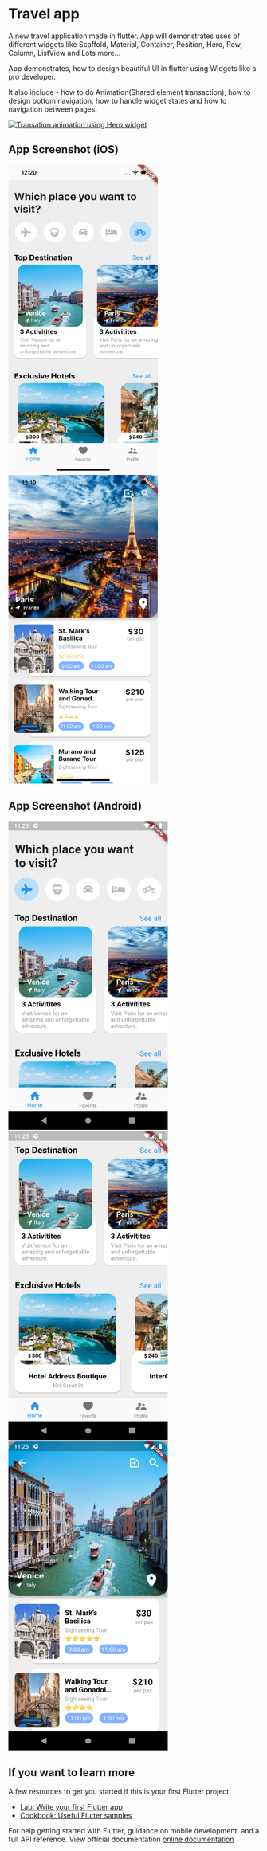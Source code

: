 # Travel app

A new travel application made in flutter.
App will demonstrates uses of different widgets like Scaffold, Material, Container, 
Position, Hero, Row, Column, ListView and Lots more...

App demonstrates, how to design beautiful UI in flutter using Widgets like a pro developer.

It also include -
  how to do Animation(Shared element transaction), 
  how to design bottom navigation,
  how to handle widget states and 
  how to navigation between pages.
 
 <a href="https://imgflip.com/gif/41bnmy"><img src="https://i.imgflip.com/41bnmy.gif" title="Transation animation using Hero widget"/></a>

## App Screenshot (iOS)
<p>
  <img src="image_for_github/homePageiOS.png" width="300" height="620" title="Home page iOS">
  <img src="image_for_github/detailPageiOS.png" width="300" height="620" title="Destination detail page iOS">
</p>


## App Screenshot (Android)
<p>
  <img src="image_for_github/homePage.png" width="320" height="620" title="Home page Android">
  <img src="image_for_github/homePage2.png" width="320" height="620" title="Home page Android">
  <img src="image_for_github/detailPage.png" width="320" height="620" title="Destination details page Android">
</p>

## If you want to learn more

A few resources to get you started if this is your first Flutter project:

- [Lab: Write your first Flutter app](https://flutter.dev/docs/get-started/codelab)
- [Cookbook: Useful Flutter samples](https://flutter.dev/docs/cookbook)

For help getting started with Flutter, guidance on mobile development, and a full API reference. 
View official documentation
[online documentation](https://flutter.dev/docs)
